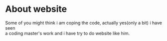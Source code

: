 <DOCUTYPE html>
<html>
<head>
<meta charset="utf-8">
</head>
<body>
<h1>About website</h1>
<p>Some of you might think i am coping the code, actually yes(only a bit) i have seen<br> a coding master's work and i have try to do website like him.</p>
</body>
</html>
